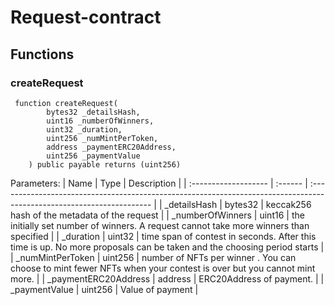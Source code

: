 # Request-contract

## Functions

### createRequest

```
 function createRequest(
        bytes32 _detailsHash,
        uint16 _numberOfWinners,
        uint32 _duration,
        uint256 _numMintPerToken,
        address _paymentERC20Address,
        uint256 _paymentValue
    ) public payable returns (uint256)
```

Parameters:
| Name                 | Type    | Description                                                                                                           |
| :------------------- | :------ | :-------------------------------------------------------------------------------------------------------------------- |
| _detailsHash         | bytes32 | keccak256 hash of the metadata of the request                                                                         |
| _numberOfWinners     | uint16  | the initially set number of winners. A request cannot take more winners than specified                                |
| _duration            | uint32  | time span of contest in seconds. After this time is up. No more proposals can be taken and the choosing period starts |
| _numMintPerToken     | uint256 | number of NFTs per winner . You can choose to mint fewer NFTs when your contest is over but you cannot mint more.     |
| _paymentERC20Address | address | ERC20Address of payment.                                                                                              |
| _paymentValue        | uint256 | Value of payment                                                                                                      |